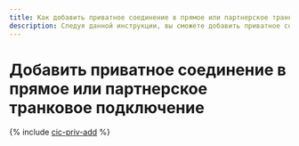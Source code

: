 ```yaml
---
title: Как добавить приватное соединение в прямое или партнерское транковое подключение
description: Следуя данной инструкции, вы сможете добавить приватное соединение в прямое или партнерское транковое подключение.
---
```


# Добавить приватное соединение в прямое или партнерское транковое подключение

{% include [cic-priv-add](../../_includes/interconnect/priv-add.md) %}
